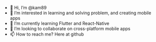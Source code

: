 - 👋 Hi, I’m @kam89
- 👀 I’m interested in learning and solving problem, and creating mobile apps
- 🌱 I’m currently learning Flutter and React-Native
- 💞️ I’m looking to collaborate on cross-platform mobile apps
- 📫 How to reach me? Here at github

<!---
kam89/kam89 is a ✨ special ✨ repository because its `README.md` (this file) appears on your GitHub profile.
You can click the Preview link to take a look at your changes.
--->
